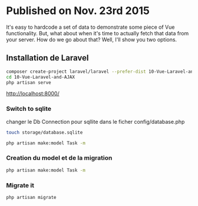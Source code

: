 # Published on Nov. 23rd 2015

It's easy to hardcode a set of data to demonstrate some piece of Vue functionality. But, what about when it's time to actually fetch that data from your server. How do we go about that? Well, I'll show you two options.

## Installation de Laravel
```bash
composer create-project laravel/laravel --prefer-dist 10-Vue-Laravel-and-AJAX
cd 10-Vue-Laravel-and-AJAX
php artisan serve
```
[http://localhost:8000/](http://localhost:8000/)

### Switch to sqlite
changer le Db Connection pour sqllite dans le ficher
config/database.php

```bash
touch storage/database.sqlite
```

```bash
php artisan make:model Task -m

```

### Creation du model et de la migration
```bash
php artisan make:model Task -m
```

### Migrate it
```bash
php artisan migrate
```
